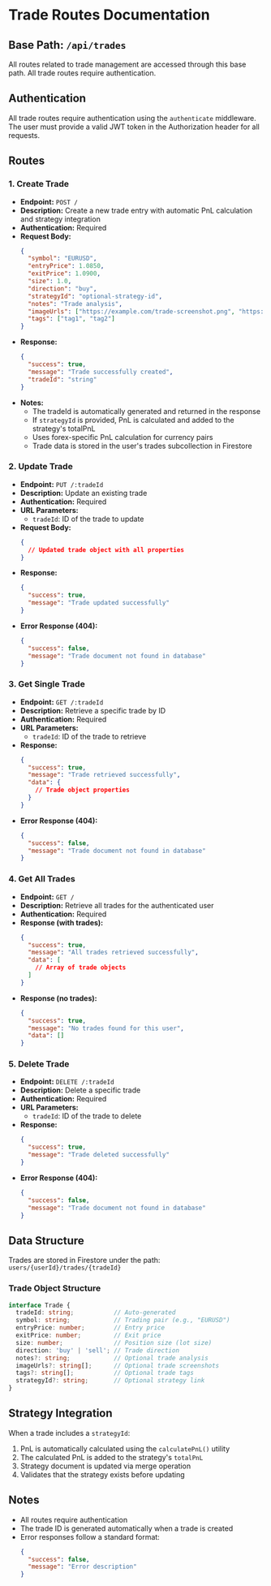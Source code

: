 # Trade Routes Documentation

## Base Path: `/api/trades`

All routes related to trade management are accessed through this base path. All trade routes require authentication.

## Authentication

All trade routes require authentication using the `authenticate` middleware. The user must provide a valid JWT token in the Authorization header for all requests.

## Routes

### 1. Create Trade
- **Endpoint:** `POST /`
- **Description:** Create a new trade entry with automatic PnL calculation and strategy integration
- **Authentication:** Required
- **Request Body:**
  ```json
  {
    "symbol": "EURUSD",
    "entryPrice": 1.0850,
    "exitPrice": 1.0900,
    "size": 1.0,
    "direction": "buy",
    "strategyId": "optional-strategy-id",
    "notes": "Trade analysis",
    "imageUrls": ["https://example.com/trade-screenshot.png", "https://example.com/chart-analysis.jpg"],
    "tags": ["tag1", "tag2"]
  }
  ```
- **Response:**
  ```json
  {
    "success": true,
    "message": "Trade successfully created",
    "tradeId": "string"
  }
  ```
- **Notes:**
  - The tradeId is automatically generated and returned in the response
  - If `strategyId` is provided, PnL is calculated and added to the strategy's totalPnL
  - Uses forex-specific PnL calculation for currency pairs
  - Trade data is stored in the user's trades subcollection in Firestore

### 2. Update Trade
- **Endpoint:** `PUT /:tradeId`
- **Description:** Update an existing trade
- **Authentication:** Required
- **URL Parameters:**
  - `tradeId`: ID of the trade to update
- **Request Body:**
  ```json
  {
    // Updated trade object with all properties
  }
  ```
- **Response:**
  ```json
  {
    "success": true,
    "message": "Trade updated successfully"
  }
  ```
- **Error Response (404):**
  ```json
  {
    "success": false,
    "message": "Trade document not found in database"
  }
  ```

### 3. Get Single Trade
- **Endpoint:** `GET /:tradeId`
- **Description:** Retrieve a specific trade by ID
- **Authentication:** Required
- **URL Parameters:**
  - `tradeId`: ID of the trade to retrieve
- **Response:**
  ```json
  {
    "success": true,
    "message": "Trade retrieved successfully",
    "data": {
      // Trade object properties
    }
  }
  ```
- **Error Response (404):**
  ```json
  {
    "success": false,
    "message": "Trade document not found in database"
  }
  ```

### 4. Get All Trades
- **Endpoint:** `GET /`
- **Description:** Retrieve all trades for the authenticated user
- **Authentication:** Required
- **Response (with trades):**
  ```json
  {
    "success": true,
    "message": "All trades retrieved successfully",
    "data": [
      // Array of trade objects
    ]
  }
  ```
- **Response (no trades):**
  ```json
  {
    "success": true,
    "message": "No trades found for this user",
    "data": []
  }
  ```

### 5. Delete Trade
- **Endpoint:** `DELETE /:tradeId`
- **Description:** Delete a specific trade
- **Authentication:** Required
- **URL Parameters:**
  - `tradeId`: ID of the trade to delete
- **Response:**
  ```json
  {
    "success": true,
    "message": "Trade deleted successfully"
  }
  ```
- **Error Response (404):**
  ```json
  {
    "success": false,
    "message": "Trade document not found in database"
  }
  ```

## Data Structure

Trades are stored in Firestore under the path:
`users/{userId}/trades/{tradeId}`

### Trade Object Structure
```typescript
interface Trade {
  tradeId: string;           // Auto-generated
  symbol: string;            // Trading pair (e.g., "EURUSD")
  entryPrice: number;        // Entry price
  exitPrice: number;         // Exit price
  size: number;              // Position size (lot size)
  direction: 'buy' | 'sell'; // Trade direction
  notes?: string;            // Optional trade analysis
  imageUrls?: string[];      // Optional trade screenshots
  tags?: string[];           // Optional trade tags
  strategyId?: string;       // Optional strategy link
}
```

## Strategy Integration

When a trade includes a `strategyId`:
1. PnL is automatically calculated using the `calculatePnL()` utility
2. The calculated PnL is added to the strategy's `totalPnL`
3. Strategy document is updated via merge operation
4. Validates that the strategy exists before updating

## Notes
- All routes require authentication
- The trade ID is generated automatically when a trade is created
- Error responses follow a standard format:
  ```json
  {
    "success": false,
    "message": "Error description"
  }
  ```